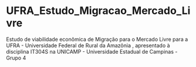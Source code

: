 # UFRA_Estudo_Migracao_Mercado_Livre
Estudo de viabilidade econômica de Migração para o Mercado Livre para a UFRA - Universidade Federal de Rural da Amazônia , apresentado à disciplina IT304S na UNICAMP - Universidade Estadual de Campinas - Grupo 4
